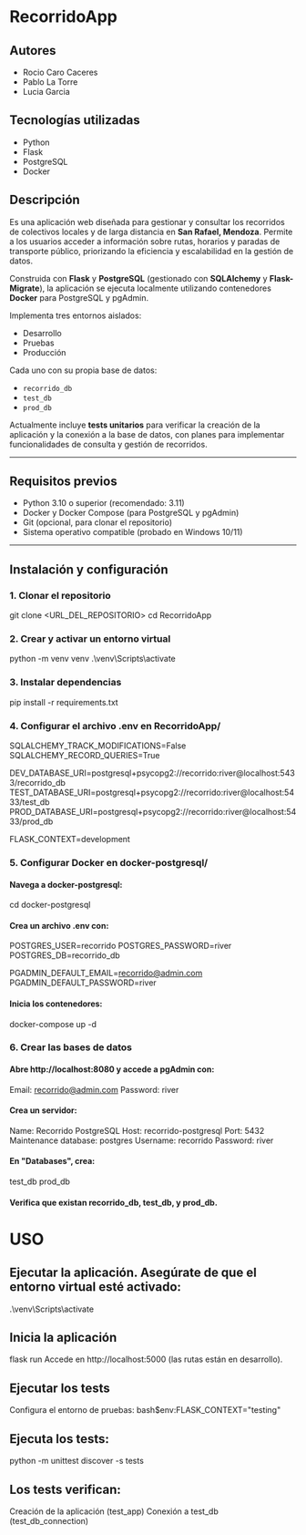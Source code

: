 # RecorridoApp

## Autores
- Rocio Caro Caceres
- Pablo La Torre
- Lucia Garcia

## Tecnologías utilizadas

- Python
- Flask
- PostgreSQL
- Docker

## Descripción

 Es una aplicación web diseñada para gestionar y consultar los recorridos de colectivos locales y de larga distancia en **San Rafael, Mendoza**.
Permite a los usuarios acceder a información sobre rutas, horarios y paradas de transporte público, priorizando la eficiencia y escalabilidad en la gestión de datos.

Construida con **Flask** y **PostgreSQL** (gestionado con **SQLAlchemy** y **Flask-Migrate**), la aplicación se ejecuta localmente utilizando contenedores **Docker** para PostgreSQL y pgAdmin.

Implementa tres entornos aislados:
- Desarrollo
- Pruebas
- Producción

Cada uno con su propia base de datos:
- `recorrido_db`
- `test_db`
- `prod_db`

Actualmente incluye **tests unitarios** para verificar la creación de la aplicación y la conexión a la base de datos, con planes para implementar funcionalidades de consulta y gestión de recorridos.

---

## Requisitos previos

- Python 3.10 o superior (recomendado: 3.11)
- Docker y Docker Compose (para PostgreSQL y pgAdmin)
- Git (opcional, para clonar el repositorio)
- Sistema operativo compatible (probado en Windows 10/11)

---

## Instalación y configuración

### 1. Clonar el repositorio

git clone <URL_DEL_REPOSITORIO>
cd RecorridoApp

### 2. Crear y activar un entorno virtual

python -m venv venv
.\venv\Scripts\activate

### 3. Instalar dependencias

pip install -r requirements.txt

### 4. Configurar el archivo .env en RecorridoApp/

SQLALCHEMY_TRACK_MODIFICATIONS=False
SQLALCHEMY_RECORD_QUERIES=True

DEV_DATABASE_URI=postgresql+psycopg2://recorrido:river@localhost:5433/recorrido_db
TEST_DATABASE_URI=postgresql+psycopg2://recorrido:river@localhost:5433/test_db
PROD_DATABASE_URI=postgresql+psycopg2://recorrido:river@localhost:5433/prod_db

FLASK_CONTEXT=development

### 5. Configurar Docker en docker-postgresql/

#### Navega a docker-postgresql:

cd docker-postgresql

#### Crea un archivo .env con:

POSTGRES_USER=recorrido
POSTGRES_PASSWORD=river
POSTGRES_DB=recorrido_db

PGADMIN_DEFAULT_EMAIL=recorrido@admin.com
PGADMIN_DEFAULT_PASSWORD=river

#### Inicia los contenedores:

docker-compose up -d

### 6. Crear las bases de datos

#### Abre http://localhost:8080 y accede a pgAdmin con:

Email: recorrido@admin.com
Password: river


#### Crea un servidor:

Name: Recorrido PostgreSQL
Host: recorrido-postgresql
Port: 5432
Maintenance database: postgres
Username: recorrido
Password: river


#### En "Databases", crea:

test_db
prod_db


#### Verifica que existan recorrido_db, test_db, y prod_db.

# USO
## Ejecutar la aplicación. Asegúrate de que el entorno virtual esté activado:

.\venv\Scripts\activate


## Inicia la aplicación

flask run
Accede en http://localhost:5000 (las rutas están en desarrollo).

## Ejecutar los tests
Configura el entorno de pruebas:
bash$env:FLASK_CONTEXT="testing"

## Ejecuta los tests:
python -m unittest discover -s tests

## Los tests verifican:

Creación de la aplicación (test_app)
Conexión a test_db (test_db_connection)

